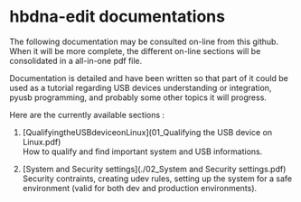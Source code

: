 # hbdna-edit documentations

The following documentation may be consulted on-line from this github.<br>
When it will be more complete, the different on-line sections will be consolidated in a all-in-one pdf file.<br>

Documentation is detailed and have been written so that part of it could be used as a tutorial regarding USB devices understanding or integration, pyusb programming, and probably some other topics it will progress.

Here are the currently available sections :

1. [QualifyingtheUSBdeviceonLinux](01_Qualifying the USB device on Linux.pdf)<br>
How to qualify and find important system and USB informations.

2. [System and Security settings](./02_System and Security settings.pdf)<br>
Security contraints, creating udev rules, setting up the system for a safe environment (valid for both dev and production environments).
